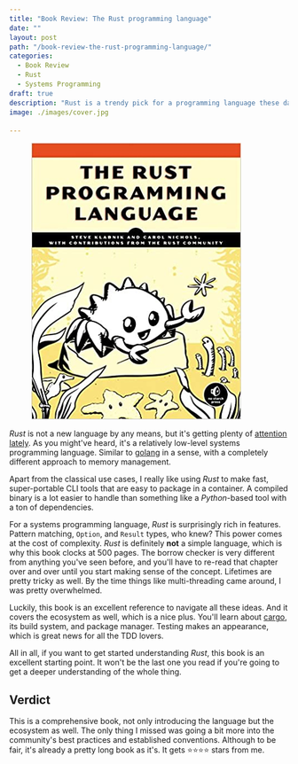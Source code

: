 ```yaml
---
title: "Book Review: The Rust programming language"
date: ""
layout: post
path: "/book-review-the-rust-programming-language/"
categories:
  - Book Review
  - Rust
  - Systems Programming
draft: true
description: "Rust is a trendy pick for a programming language these days. There is no better book to get started than this one"
image: ./images/cover.jpg

---
```


<figure class="figure figure--right">
  <img src="./images/cover.jpg" alt="The Rust programming language" />
</figure>

_Rust_ is not a new language by any means, but it's getting plenty of [attention](https://www.thoughtworks.com/de/radar/languages-and-frameworks/rust) [lately](https://thenewstack.io/microsoft-rust-is-the-industrys-best-chance-at-safe-systems-programming/). As you might've heard, it's a relatively low-level systems programming language. Similar to [golang](https://golang.org/) in a sense, with a completely different approach to memory management.

Apart from the classical use cases, I really like using _Rust_ to make fast, super-portable CLI tools that are easy to package in a container. A compiled binary is a lot easier to handle than something like a _Python_-based tool with a ton of dependencies.

For a systems programming language, _Rust_ is surprisingly rich in features. Pattern matching, `Option`, and `Result` types, who knew? This power comes at the cost of complexity. _Rust_ is definitely **not** a simple language, which is why this book clocks at 500 pages. The borrow checker is very different from anything you've seen before, and you'll have to re-read that chapter over and over until you start making sense of the concept. Lifetimes are pretty tricky as well. By the time things like multi-threading came around, I was pretty overwhelmed.

Luckily, this book is an excellent reference to navigate all these ideas. And it covers the ecosystem as well, which is a nice plus. You'll learn about [cargo](https://crates.io/), its build system, and package manager. Testing makes an appearance, which is great news for all the TDD lovers.

All in all, if you want to get started understanding _Rust_, this book is an excellent starting point. It won't be the last one you read if you're going to get a deeper understanding of the whole thing.

## Verdict

This is a comprehensive book, not only introducing the language but the ecosystem as well. The only thing I missed was going a bit more into the community's best practices and established conventions. Although to be fair, it's already a pretty long book as it's. It gets ⭐⭐⭐⭐ stars from me.
